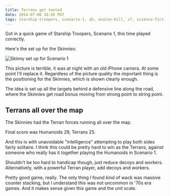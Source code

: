 ```yaml
---
title: Terrans get tooled
date: 2014-07-06 18:45 PDT
tags: starship-troopers, scenario-1, ah, avalon-hill, sf, science-fiction
---
```



Got in a quick game of Starship Troopers, Scenario 1, this time played
correctly.

Here's the set up for the Skinnies:

![Skinny set up for Scenario
1](/images/starship-troopers/scenario_1_setup.jpg)

This picture is terrible, it was at night with an old iPhone camera. At
some point I'll replace it. Regardless of the picture quality the
important thing is the positioning for the Skinnies, which is shown
clearly enough.

The idea is set up all the targets behind a defensive line along the
road, where the Skinnies get road bonus moving from strong point to
string point.

## Terrans all over the map

The Skinnies had the Terran forces running all over the map.

Final score was Humanoids 29, Terrans 25.

And this is with unavoidable "intelligence" attempting to play both
sides fairly solitaire. I think this could be pretty hard to win as the
Terrans, against someone who really has it together playing the
Humanoids in Scenario 1.

Shouldn't be too hard to handicap though, just reduce decoys and
workers. Alternatively, with a powerful Terran player, add decoys and
workers.

Pretty good game, really. The only thing I found kind of wack was
massive counter stacking, but I understand this was not uncommon in '70s
era games. And it makes sense given this game and the unit scale.

